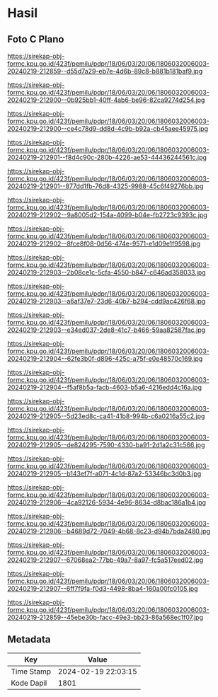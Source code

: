 # Hasil

## Foto C Plano

https://sirekap-obj-formc.kpu.go.id/423f/pemilu/pdpr/18/06/03/20/06/1806032006003-20240219-212859--d55d7a29-eb7e-4d6b-89c8-b881b181baf9.jpg

https://sirekap-obj-formc.kpu.go.id/423f/pemilu/pdpr/18/06/03/20/06/1806032006003-20240219-212900--0b925bb1-40ff-4ab6-be96-82ca9274d254.jpg

https://sirekap-obj-formc.kpu.go.id/423f/pemilu/pdpr/18/06/03/20/06/1806032006003-20240219-212900--ce4c78d9-dd8d-4c9b-b92a-cb45aee45975.jpg

https://sirekap-obj-formc.kpu.go.id/423f/pemilu/pdpr/18/06/03/20/06/1806032006003-20240219-212901--f8d4c90c-280b-4226-ae53-44436244561c.jpg

https://sirekap-obj-formc.kpu.go.id/423f/pemilu/pdpr/18/06/03/20/06/1806032006003-20240219-212901--877dd1fb-76d8-4325-9988-45c6f49276bb.jpg

https://sirekap-obj-formc.kpu.go.id/423f/pemilu/pdpr/18/06/03/20/06/1806032006003-20240219-212902--9a8005d2-154a-4099-b04e-fb2723c9393c.jpg

https://sirekap-obj-formc.kpu.go.id/423f/pemilu/pdpr/18/06/03/20/06/1806032006003-20240219-212902--8fce8f08-0d56-474e-9571-e1d09e1f9598.jpg

https://sirekap-obj-formc.kpu.go.id/423f/pemilu/pdpr/18/06/03/20/06/1806032006003-20240219-212903--2b08ce1c-5cfa-4550-b847-c646ad358033.jpg

https://sirekap-obj-formc.kpu.go.id/423f/pemilu/pdpr/18/06/03/20/06/1806032006003-20240219-212903--a6af37e7-23d6-40b7-b294-cdd9ac426f68.jpg

https://sirekap-obj-formc.kpu.go.id/423f/pemilu/pdpr/18/06/03/20/06/1806032006003-20240219-212903--e34ed037-2de8-41c7-b466-59aa82587fac.jpg

https://sirekap-obj-formc.kpu.go.id/423f/pemilu/pdpr/18/06/03/20/06/1806032006003-20240219-212904--62fe3b0f-d896-425c-a75f-e0e48570c169.jpg

https://sirekap-obj-formc.kpu.go.id/423f/pemilu/pdpr/18/06/03/20/06/1806032006003-20240219-212904--f5af8b5a-facb-4603-b5a6-4216edd4c16a.jpg

https://sirekap-obj-formc.kpu.go.id/423f/pemilu/pdpr/18/06/03/20/06/1806032006003-20240219-212905--5d23ed8c-ca41-41b8-994b-c6a0216a55c2.jpg

https://sirekap-obj-formc.kpu.go.id/423f/pemilu/pdpr/18/06/03/20/06/1806032006003-20240219-212905--de824295-7590-4330-ba91-2d1a2c31c566.jpg

https://sirekap-obj-formc.kpu.go.id/423f/pemilu/pdpr/18/06/03/20/06/1806032006003-20240219-212905--b143ef7f-a071-4c1d-87a2-53346bc3d0b3.jpg

https://sirekap-obj-formc.kpu.go.id/423f/pemilu/pdpr/18/06/03/20/06/1806032006003-20240219-212906--4ca92126-5934-4e96-8634-d8bac186a1b4.jpg

https://sirekap-obj-formc.kpu.go.id/423f/pemilu/pdpr/18/06/03/20/06/1806032006003-20240219-212906--b4689d72-7049-4b68-8c23-d94b7bda2480.jpg

https://sirekap-obj-formc.kpu.go.id/423f/pemilu/pdpr/18/06/03/20/06/1806032006003-20240219-212907--67068ea2-77bb-49a7-8a97-fc5a517eed02.jpg

https://sirekap-obj-formc.kpu.go.id/423f/pemilu/pdpr/18/06/03/20/06/1806032006003-20240219-212907--6ff7f9fa-f0d3-4498-8ba4-160a00fc0105.jpg

https://sirekap-obj-formc.kpu.go.id/423f/pemilu/pdpr/18/06/03/20/06/1806032006003-20240219-212859--45ebe30b-facc-49e3-bb23-86a568ec1f07.jpg


## Metadata

| Key        | Value               |
| ---------- | ------------------- |
| Time Stamp | 2024-02-19 22:03:15 |
| Kode Dapil | 1801                |



